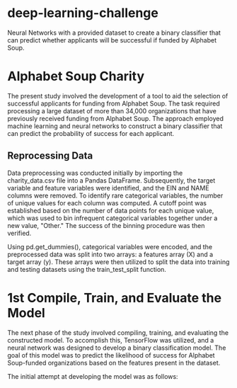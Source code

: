 # deep-learning-challenge
Neural Networks with a provided dataset to create a binary classifier that can predict whether applicants will be successful if funded by Alphabet Soup.

# Alphabet Soup Charity

The present study involved the development of a tool to aid the selection of successful applicants for funding from Alphabet Soup. The task required processing a large dataset of more than 34,000 organizations that have previously received funding from Alphabet Soup. The approach employed machine learning and neural networks to construct a binary classifier that can predict the probability of success for each applicant.

## Reprocessing Data

Data preprocessing was conducted initially by importing the charity_data.csv file into a Pandas DataFrame. Subsequently, the target variable and feature variables were identified, and the EIN and NAME columns were removed. To identify rare categorical variables, the number of unique values for each column was computed. A cutoff point was established based on the number of data points for each unique value, which was used to bin infrequent categorical variables together under a new value, "Other." The success of the binning procedure was then verified.

Using pd.get_dummies(), categorical variables were encoded, and the preprocessed data was split into two arrays: a features array (X) and a target array (y). These arrays were then utilized to split the data into training and testing datasets using the train_test_split function.

# 1st Compile, Train, and Evaluate the Model

The next phase of the study involved compiling, training, and evaluating the constructed model. To accomplish this, TensorFlow was utilized, and a neural network was designed to develop a binary classification model. The goal of this model was to predict the likelihood of success for Alphabet Soup-funded organizations based on the features present in the dataset.

The initial attempt at developing the model was as follows:

